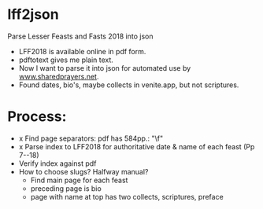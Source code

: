 # lff2json
Parse Lesser Feasts and Fasts 2018 into json

- LFF2018 is available online in pdf form.
- pdftotext gives me plain text.
- Now I want to parse it into json for automated use by www.sharedprayers.net.
- Found dates, bio's, maybe collects in venite.app, but not scriptures.

# Process:
- x Find page separators: pdf has 584pp.: "\f"
- x Parse index to LFF2018 for authoritative date & name of each feast (Pp 7--18)
- Verify index against pdf
- How to choose slugs? Halfway manual?
	- Find main page for each feast
	- preceding page is bio
	- page with name at top has two collects, scriptures, preface
